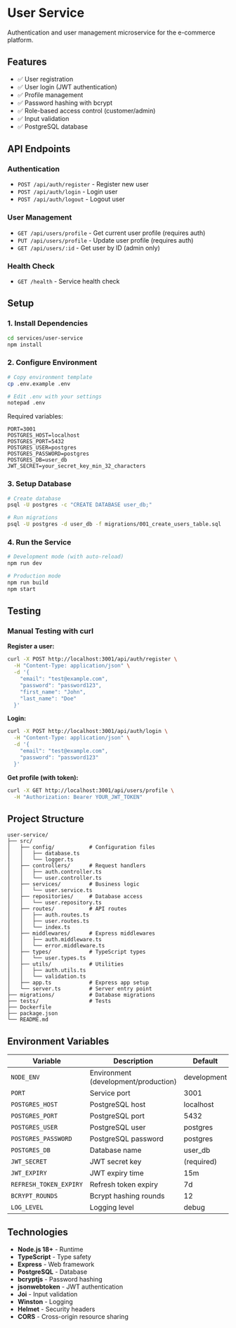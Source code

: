 # User Service

Authentication and user management microservice for the e-commerce platform.

## Features

- ✅ User registration
- ✅ User login (JWT authentication)
- ✅ Profile management
- ✅ Password hashing with bcrypt
- ✅ Role-based access control (customer/admin)
- ✅ Input validation
- ✅ PostgreSQL database

## API Endpoints

### Authentication

- `POST /api/auth/register` - Register new user
- `POST /api/auth/login` - Login user
- `POST /api/auth/logout` - Logout user

### User Management

- `GET /api/users/profile` - Get current user profile (requires auth)
- `PUT /api/users/profile` - Update user profile (requires auth)
- `GET /api/users/:id` - Get user by ID (admin only)

### Health Check

- `GET /health` - Service health check

## Setup

### 1. Install Dependencies

```bash
cd services/user-service
npm install
```

### 2. Configure Environment

```bash
# Copy environment template
cp .env.example .env

# Edit .env with your settings
notepad .env
```

Required variables:
```
PORT=3001
POSTGRES_HOST=localhost
POSTGRES_PORT=5432
POSTGRES_USER=postgres
POSTGRES_PASSWORD=postgres
POSTGRES_DB=user_db
JWT_SECRET=your_secret_key_min_32_characters
```

### 3. Setup Database

```bash
# Create database
psql -U postgres -c "CREATE DATABASE user_db;"

# Run migrations
psql -U postgres -d user_db -f migrations/001_create_users_table.sql
```

### 4. Run the Service

```bash
# Development mode (with auto-reload)
npm run dev

# Production mode
npm run build
npm start
```

## Testing

### Manual Testing with curl

**Register a user:**
```bash
curl -X POST http://localhost:3001/api/auth/register \
  -H "Content-Type: application/json" \
  -d '{
    "email": "test@example.com",
    "password": "password123",
    "first_name": "John",
    "last_name": "Doe"
  }'
```

**Login:**
```bash
curl -X POST http://localhost:3001/api/auth/login \
  -H "Content-Type: application/json" \
  -d '{
    "email": "test@example.com",
    "password": "password123"
  }'
```

**Get profile (with token):**
```bash
curl -X GET http://localhost:3001/api/users/profile \
  -H "Authorization: Bearer YOUR_JWT_TOKEN"
```

## Project Structure

```
user-service/
├── src/
│   ├── config/           # Configuration files
│   │   ├── database.ts
│   │   └── logger.ts
│   ├── controllers/      # Request handlers
│   │   ├── auth.controller.ts
│   │   └── user.controller.ts
│   ├── services/         # Business logic
│   │   └── user.service.ts
│   ├── repositories/     # Database access
│   │   └── user.repository.ts
│   ├── routes/           # API routes
│   │   ├── auth.routes.ts
│   │   ├── user.routes.ts
│   │   └── index.ts
│   ├── middlewares/      # Express middlewares
│   │   ├── auth.middleware.ts
│   │   └── error.middleware.ts
│   ├── types/            # TypeScript types
│   │   └── user.types.ts
│   ├── utils/            # Utilities
│   │   ├── auth.utils.ts
│   │   └── validation.ts
│   ├── app.ts            # Express app setup
│   └── server.ts         # Server entry point
├── migrations/           # Database migrations
├── tests/                # Tests
├── Dockerfile
├── package.json
└── README.md
```

## Environment Variables

| Variable | Description | Default |
|----------|-------------|---------|
| `NODE_ENV` | Environment (development/production) | development |
| `PORT` | Service port | 3001 |
| `POSTGRES_HOST` | PostgreSQL host | localhost |
| `POSTGRES_PORT` | PostgreSQL port | 5432 |
| `POSTGRES_USER` | PostgreSQL user | postgres |
| `POSTGRES_PASSWORD` | PostgreSQL password | postgres |
| `POSTGRES_DB` | Database name | user_db |
| `JWT_SECRET` | JWT secret key | (required) |
| `JWT_EXPIRY` | JWT expiry time | 15m |
| `REFRESH_TOKEN_EXPIRY` | Refresh token expiry | 7d |
| `BCRYPT_ROUNDS` | Bcrypt hashing rounds | 12 |
| `LOG_LEVEL` | Logging level | debug |

## Technologies

- **Node.js 18+** - Runtime
- **TypeScript** - Type safety
- **Express** - Web framework
- **PostgreSQL** - Database
- **bcryptjs** - Password hashing
- **jsonwebtoken** - JWT authentication
- **Joi** - Input validation
- **Winston** - Logging
- **Helmet** - Security headers
- **CORS** - Cross-origin resource sharing
